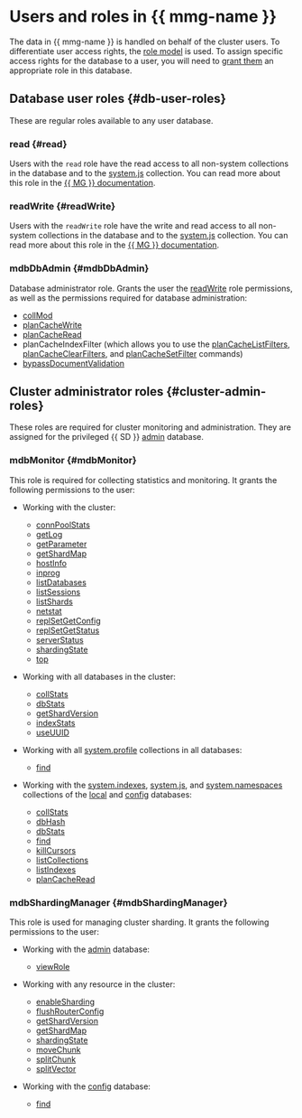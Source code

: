 # Users and roles in {{ mmg-name }}

The data in {{ mmg-name }} is handled on behalf of the cluster users. To differentiate user access rights, the [role model](https://docs.mongodb.com/manual/core/authorization/) is used. To assign specific access rights for the database to a user, you will need to [grant them](../operations/cluster-users.md) an appropriate role in this database.

## Database user roles {#db-user-roles}

These are regular roles available to any user database.

### read {#read}

Users with the `read` role have the read access to all non-system collections in the database and to the [system.js](https://docs.mongodb.com/manual/reference/system-collections/index.html#%3Cdatabase%3E.system.js) collection. You can read more about this role in the [{{ MG }} documentation](https://docs.mongodb.com/manual/reference/built-in-roles/#read).

### readWrite {#readWrite}

Users with the `readWrite` role have the write and read access to all non-system collections in the database and to the [system.js](https://docs.mongodb.com/manual/reference/system-collections/index.html#%3Cdatabase%3E.system.js) collection. You can read more about this role in the [{{ MG }} documentation](https://docs.mongodb.com/manual/reference/built-in-roles/#readWrite).


### mdbDbAdmin {#mdbDbAdmin}

Database administrator role. Grants the user the [readWrite](#readWrite) role permissions, as well as the permissions required for database administration:


  * [collMod](https://docs.mongodb.com/manual/reference/privilege-actions/#collMod)
  * [planCacheWrite](https://docs.mongodb.com/manual/reference/privilege-actions/#planCacheWrite)
  * [planCacheRead](https://docs.mongodb.com/manual/reference/privilege-actions/#planCacheRead)
  * planCacheIndexFilter (which allows you to use the [planCacheListFilters](https://docs.mongodb.com/manual/reference/command/planCacheListFilters/index.html), [planCacheClearFilters](https://docs.mongodb.com/manual/reference/command/planCacheClearFilters/index.html), and [planCacheSetFilter](https://docs.mongodb.com/manual/reference/command/planCacheSetFilter/index.html) commands)
  * [bypassDocumentValidation](https://docs.mongodb.com/manual/reference/privilege-actions/#bypassDocumentValidation)

## Cluster administrator roles {#cluster-admin-roles}

These roles are required for cluster monitoring and administration. They are assigned for the privileged {{ SD }} [admin](https://docs.mongodb.com/manual/reference/glossary/#term-admin-database) database.

### mdbMonitor {#mdbMonitor}

This role is required for collecting statistics and monitoring. It grants the following permissions to the user:

* Working with the cluster:

  * [connPoolStats](https://docs.mongodb.com/manual/reference/privilege-actions/#connPoolStats)
  * [getLog](https://docs.mongodb.com/manual/reference/privilege-actions/#getLog)
  * [getParameter](https://docs.mongodb.com/manual/reference/privilege-actions/#getParameter)
  * [getShardMap](https://docs.mongodb.com/manual/reference/privilege-actions/#getShardMap)
  * [hostInfo](https://docs.mongodb.com/manual/reference/privilege-actions/#hostInfo)
  * [inprog](https://docs.mongodb.com/manual/reference/privilege-actions/#inprog)
  * [listDatabases](https://docs.mongodb.com/manual/reference/privilege-actions/#listDatabases)
  * [listSessions](https://docs.mongodb.com/manual/reference/privilege-actions/#listSessions)
  * [listShards](https://docs.mongodb.com/manual/reference/privilege-actions/#listShards)
  * [netstat](https://docs.mongodb.com/manual/reference/privilege-actions/#netstat)
  * [replSetGetConfig](https://docs.mongodb.com/manual/reference/privilege-actions/#replSetGetConfig)
  * [replSetGetStatus](https://docs.mongodb.com/manual/reference/privilege-actions/#replSetGetStatus)
  * [serverStatus](https://docs.mongodb.com/manual/reference/privilege-actions/#serverStatus)
  * [shardingState](https://docs.mongodb.com/manual/reference/privilege-actions/#shardingState)
  * [top](https://docs.mongodb.com/manual/reference/privilege-actions/#top)

* Working with all databases in the cluster:

  * [collStats](https://docs.mongodb.com/manual/reference/privilege-actions/#collStats)
  * [dbStats](https://docs.mongodb.com/manual/reference/privilege-actions/#dbStats)
  * [getShardVersion](https://docs.mongodb.com/manual/reference/privilege-actions/#getShardVersion)
  * [indexStats](https://docs.mongodb.com/manual/reference/privilege-actions/#indexStats)
  * [useUUID](https://docs.mongodb.com/manual/reference/privilege-actions/#useUUID)

* Working with all [system.profile](https://docs.mongodb.com/manual/reference/system-collections/index.html#%3Cdatabase%3E.system.profile) collections in all databases:

  * [find](https://docs.mongodb.com/manual/reference/privilege-actions/#find)

* Working with the [system.indexes](https://docs.mongodb.com/manual/reference/system-collections/index.html#%3Cdatabase%3E.system.indexes), [system.js](https://docs.mongodb.com/manual/reference/system-collections/index.html#%3Cdatabase%3E.system.js), and [system.namespaces](https://docs.mongodb.com/manual/reference/system-collections/index.html#%3Cdatabase%3E.system.namespaces) collections of the [local](https://docs.mongodb.com/manual/reference/local-database/) and [config](https://docs.mongodb.com/manual/reference/config-database/) databases:

  * [collStats](https://docs.mongodb.com/manual/reference/privilege-actions/#collStats)
  * [dbHash](https://docs.mongodb.com/manual/reference/privilege-actions/#dbHash)
  * [dbStats](https://docs.mongodb.com/manual/reference/privilege-actions/#dbStats)
  * [find](https://docs.mongodb.com/manual/reference/privilege-actions/#find)
  * [killCursors](https://docs.mongodb.com/manual/reference/privilege-actions/#killCursors)
  * [listCollections](https://docs.mongodb.com/manual/reference/privilege-actions/#listCollections)
  * [listIndexes](https://docs.mongodb.com/manual/reference/privilege-actions/#listIndexes)
  * [planCacheRead](https://docs.mongodb.com/manual/reference/privilege-actions/#planCacheRead)

### mdbShardingManager {#mdbShardingManager}

This role is used for managing cluster sharding. It grants the following permissions to the user:

* Working with the [admin](https://docs.mongodb.com/manual/reference/glossary/#term-admin-database) database:

  * [viewRole](https://docs.mongodb.com/manual/reference/privilege-actions/#viewRole)

* Working with any resource in the cluster:

  * [enableSharding](https://docs.mongodb.com/manual/reference/privilege-actions/#enableSharding)
  * [flushRouterConfig](https://docs.mongodb.com/manual/reference/privilege-actions/#flushRouterConfig)
  * [getShardVersion](https://docs.mongodb.com/manual/reference/privilege-actions/#getShardVersion)
  * [getShardMap](https://docs.mongodb.com/manual/reference/privilege-actions/#getShardMap)
  * [shardingState](https://docs.mongodb.com/manual/reference/privilege-actions/#shardingState)
  * [moveChunk](https://docs.mongodb.com/manual/reference/privilege-actions/#moveChunk)
  * [splitChunk](https://docs.mongodb.com/manual/reference/privilege-actions/#splitChunk)
  * [splitVector](https://docs.mongodb.com/manual/reference/privilege-actions/#splitVector)

* Working with the [config](https://docs.mongodb.com/manual/reference/config-database/) database:

  * [find](https://docs.mongodb.com/manual/reference/privilege-actions/#find)
